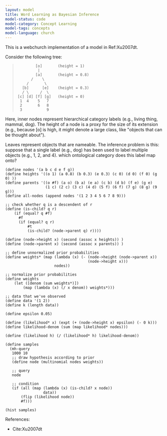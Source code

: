 ```yaml
---
layout: model
title: Word Learning as Bayesian Inference
model-status: code
model-category: Concept Learning
model-tags: concepts 
model-language: church
---
```


This is a webchurch implementation of a model in Ref:Xu2007dt.

Consider the following tree:

>             [o]       (height = 1)
>              |
>             [a]       (height = 0.8)
>           /    \
>         /       \
>       [b]      [e]    (height = 0.3)
>       / \     /  \
>     [c] [d] [f] [g]   (height = 0)
>      1  4    5   7
>      2       6   8
>      3           9

Here, inner nodes represent hierarchical category labels (e.g., living thing, mammal, dog).
The height of a node is a proxy for the size of its extension (e.g., because [o] is high,
it might denote a large class, like "objects that can be thought about").

Leaves represent objects that are nameable. The inference problem is this: suppose that a single label (e.g., dog) has been used to label multiple objects (e.g., 1, 2, and 4). which ontological category does this label map onto?

    
    (define nodes '(a b c d e f g))
    (define heights '((o 1) (a 0.8) (b 0.3) (e 0.3) (c 0) (d 0) (f 0) (g 0) ))
    (define parents '((o #f) (a o) (b a) (e a) (c b) (d b) (f e) (g e)
                      (1 c) (2 c) (3 c) (4 d) (5 f) (6 f) (7 g) (8 g) (9 g)))
    (define all-nodes (append nodes '(1 2 3 4 5 6 7 8 9)))
    
    ;; check whether q is a descendent of r
    (define (is-child? q r)
    	(if (equal? q #f)
          #f
          (if (equal? q r)
              #t
              (is-child? (node->parent q) r))))
    
    (define (node->height x) (second (assoc x heights)) )
    (define (node->parent x) (second (assoc x parents)) )
    
    ;; define unnormalized prior probabilities
    (define weights* (map (lambda (x) (- (node->height (node->parent x))
                                         (node->height x)))
                          nodes))
    
    ;; normalize prior probabilities
    (define weights
    	(let ([denom (sum weights*)])
    		(map (lambda (x) (/ x denom)) weights*)))
    
    ;; data that we've observed
    (define data '(1 2))
    (define k (length data))
    
    (define epsilon 0.05)
    
    (define (likelihood* x) (expt (+ (node->height x) epsilon) (- 0 k)))
    (define likelihood-denom (sum (map likelihood* nodes)))
    
    (define (likelihood h) (/ (likelihood* h) likelihood-denom))
    
    (define samples
      (mh-query
       1000 10
       ;; draw hypothesis according to prior
       (define node (multinomial nodes weights))
       
       ;; query 
       node
       
       ;; condition
       (if (all (map (lambda (x) (is-child? x node))
                     data))
           (flip (likelihood node))
           #f)))
    
    (hist samples)

References:

- Cite:Xu2007dt
